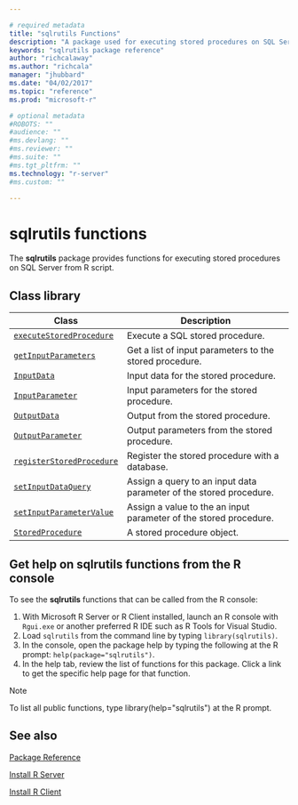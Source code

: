 ```yaml
---

# required metadata
title: "sqlrutils Functions"
description: "A package used for executing stored procedures on SQL Server from R script."
keywords: "sqlrutils package reference"
author: "richcalaway"
ms.author: "richcala"
manager: "jhubbard"
ms.date: "04/02/2017"
ms.topic: "reference"
ms.prod: "microsoft-r"

# optional metadata
#ROBOTS: ""
#audience: ""
#ms.devlang: ""
#ms.reviewer: ""
#ms.suite: ""
#ms.tgt_pltfrm: ""
ms.technology: "r-server"
#ms.custom: ""

---
```


# sqlrutils functions

The **sqlrutils** package provides functions for executing stored procedures on SQL Server from R script.

## Class library

|Class | Description |
|------|-------------|
|[`executeStoredProcedure`](executestoredprocedure.md)| Execute a SQL stored procedure.|
|[`getInputParameters`](getinputparameters.md)| Get a list of input parameters to the stored procedure.| 
|[`InputData`](inputdata.md)| Input data for the stored procedure. | 
|[`InputParameter`](inputparameter.md)| Input parameters for the stored procedure.| 
|[`OutputData`](outputdata.md)| Output from the stored procedure.| 
|[`OutputParameter`](outputparameter.md) | Output parameters from the stored procedure.|
|[`registerStoredProcedure`](registerstoredprocedure.md) | Register the stored procedure with a database.|
|[`setInputDataQuery`](../olapr/query.md)| Assign a query to an input data parameter of the stored procedure.| 
|[`setInputParameterValue`](setinputparametervalue.md)| Assign a value to the an input parameter of the stored procedure.| 
|[`StoredProcedure`](storedprocedure.md)| A stored procedure object.|

## Get help on sqlrutils functions from the R console

To see the **sqlrutils** functions that can be called from the R console:

1. With Microsoft R Server or R Client installed, launch an R console with `Rgui.exe` or another preferred R IDE such as R Tools for Visual Studio.
2. Load `sqlrutils` from the command line by typing `library(sqlrutils)`.
1. In the console, open the package help by typing the following at the R prompt: `help(package="sqlrutils")`.
1. In the help tab, review the list of functions for this package. Click a link to get the specific help page for that function.
 
> [!NOTE]
> To list all public functions, type library(help="sqlrutils") at the R prompt.
>



## See also

[Package Reference](../introducing-r-server-r-package-reference.md)

[Install R Server](../../what-is-microsoft-r-server.md)

[Install R Client](../../r-client/what-is-microsoft-r-client.md)